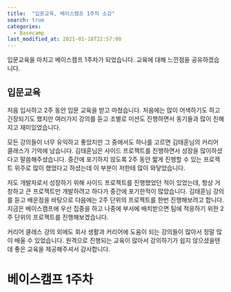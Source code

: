 ```yaml
---
title:  "입문교육, 베이스캠프 1주차 소감"
search: true
categories: 
  - Basecamp
last_modified_at: 2021-01-18T22:57:00
---
```

입문교육을 마치고 베이스캠프 1주차가 되었습니다. 교육에 대해 느낀점을 공유하겠습니다.

## 입문교육

처음 입사하고 2주 동안 입문 교육을 받고 마쳤습니다. 처음에는 많이 어색하기도 하고 긴장되기도 했지만
여러가지 강의를 듣고 조별로 미션도 진행하면서 동기들과 많이 친해지고 재미있었습니다.

모든 강의들이 너무 유익하고 좋았지만 그 중에서도 하나를 고르면 김태훈님의 커리어 클래스가 기억에 남습니다.
김태훈님은 사이드 프로젝트를 진행하면서 성장을 많이하셨다고 말씀해주셨습니다.
중간에 포기하지 않도록 2주 동안 짧게 진행할 수 있는 프로젝트 위주로 많이 했었다고 하셨는데 이 부분이 저한테 많이 와닿았습니다.

저도 개발자로서 성장하기 위해 사이드 프로젝트를 진행했었던 적이 있었는데, 항상 거창하고 큰 프로젝트만 개발하려고 하다가
중간에 포기한적이 많았습니다. 김태훈님 강의를 듣고 배운점을 바탕으로 다음에는 2주 단위의 프로젝트를 한번 진행해보려고 합니다.
지금은 베이스캠프에 우선 집중을 하고 나중에 부서에 배치받으면 팀에 적응하기 위한 2주 단위의 프로젝트를 진행해보겠습니다.

커리어 클래스 강의 외에도 회사 생활과 커리어에 도움이 되는 강의들이 많아서 정말 많이 배울 수 있었습니다.
원격으로 진행되는 교육이 많아서 강의하기가 쉽지 않으셨을텐데 좋은 교육을 제공해주셔서 감사합니다.

# 베이스캠프 1주차

